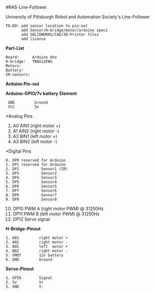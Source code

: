 #RAS-Line-Follower

University of Pittsburgh Robot and Automation Society's Line-Follower

    TO-DO: add sensor location to pin-out
           add Sensor/H-bridge/motor/arduino specs
           add SOLIDWORKS/CAD/3D-Printer files
           add license


**Part-List**

    Board:      Arduino Uno
    H-bridge:   TB6612FNG
    Motors:
    Battery:
    IR-sensors:


**Arduino Pin-out**


**Arduino-GPIO/7v battery**   **Element**

     GND         Ground
     VCC         5v

*Analog Pins

  1. A0           AIN1 (right motor +)
  2. A1           AIN2 (right motor -)
  3. A2           BIN1 (left  motor +)
  4. A3           BIN2 (left  motor -)

*Digital Pins

    0. DP0 reserved for Arduino
    1. DP1 reserved for Arduino
    2. DP2          Sensor1 (IR)
    3. DP3          Sensor2
    4. DP4          Sensor3  
    5. DP5          Sensor4  
    6. DP6          Sensor5  
    7. DP7          Sensor6  
    8. DP8          Sensor7  
    9. DP9          Sensor8 
   10. DP10           PWM A (right motor PWM) @ 31250Hz
   11. DP11           PWM B (left  motor PWM) @ 31250Hz
   12. DP12          Servo signal




**H-Bridge-Pinout**

    1. A01         right motor +
    2. A02         right motor -
    3. B01         left  motor +
    4. B02         right motor -
    5. VMOT        12v battery
    6. GND         Ground




**Servo-Pinout**

    1. GPIO        Signal
    2. 5v          V+
    3. GND         V-
